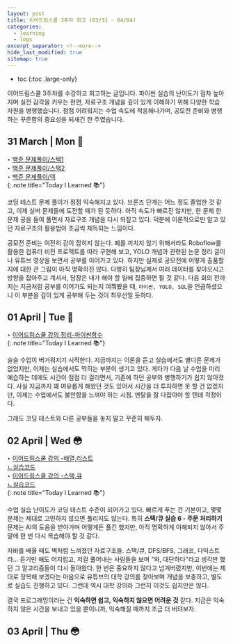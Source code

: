 ```yaml
---
layout: post
title: 이어드림스쿨 3주차 회고 (03/31 - 04/04)
categories: 
  - learning
  - logs 
excerpt_separator: <!--more-->
hide_last_modified: true
sitemap: true
---
```


* toc
{:toc .large-only}

이어드림스쿨 3주차를 수강하고 회고하는 글입니다. 파이썬 실습의 난이도가 점차 높아지며 실전 감각을 키우는 한편, 자료구조 개념을 깊이 있게 이해하기 위해 다양한 학습 자원을 병행했습니다. 점점 어려워지는 수업 속도에 적응해나가며, 공모전 준비와 병행하는 꾸준함의 중요성을 되새긴 한 주였습니다.

<!--more-->
## 31 March | Mon 🙂

‣ [백준 문제풀이/스택1](/algorithm/challenges/2025-03-31-02Boj1874/) <br>‣ [백준 문제풀이/스택2](/algorithm/challenges/2025-03-31-01Boj4949/) <br>‣ [백준 문제풀이/덱](/algorithm/challenges/2025-03-30-02Boj2164/) <br>
{:.note title="Today I Learned 📚"}

코딩 테스트 문제 풀이가 점점 익숙해지고 있다. 브론즈 단계는 어느 정도 졸업한 것 같고, 이제 실버 문제들에 도전할 때가 된 듯하다. 아직 속도가 빠르진 않지만, 한 문제 한 문제 공을 들여 풀면서 자료구조 개념을 다시 되짚고 있다. 덕분에 이론적으로만 알고 있던 자료구조의 활용법이 조금씩 체득되는 느낌이다.

공모전 준비는 여전히 감이 잡히지 않는다. 폐를 끼치지 않기 위해서라도 Roboflow를 활용한 컴퓨터 비전 프로젝트를 따라 구현해 보고, YOLO 개념과 관련된 논문 정리 글이나 유튜브 영상을 보면서 공부를 이어가고 있다. 하지만 실제로 공모전에 어떻게 출품할지에 대한 큰 그림이 아직 명확하진 않다. 다행히 팀장님께서 여러 데이터를 찾아오시고 방향을 잡아주고 계셔서, 당장은 내가 해야 할 일에 집중하면 될 것 같다. 다음 회의 전까지는 지금처럼 공부를 이어가도 되는지 여쭤봤을 때, `파이썬, YOLO, SQL`을 언급하셨으니 이 부분을 깊이 있게 공부해 두는 것이 최우선일 듯하다.

## 01 April | Tue 🤔

‣ [이어드림스쿨 강의 정리-파이썬함수](/development/python/2025-04-01-python-클로저/)<br>
{:.note title="Today I Learned 📚"}

슬슬 수업이 버거워지기 시작한다. 지금까지는 이론을 듣고 실습에서도 별다른 문제가 없었지만, 이제는 실습에서도 막히는 부분이 생기고 있다. 게다가 다음 날 수업을 미리 예습하는 데에도 시간이 점점 더 걸리면서, 기존에 하던 공부와 병행하기가 쉽지 않아졌다. 사실 지금까지 꽤 여유롭게 해왔던 것도 있어서 시간을 더 투자하면 못 할 건 없겠지만, 이제는 수업에서도 불안함을 느껴야 하는 시점. 멘탈을 잘 다잡아야 할 텐데 걱정이다.

그래도 코딩 테스트와 다른 공부들을 놓지 말고 꾸준히 해두자.

## 02 April | Wed 😳

‣ [이어드림스쿨 강의 -배열,리스트](/algorithm/2025-04-02-01배열리스트/)<br>[ㄴ실습코드](https://github.com/devyzz/yeardream-python/tree/main/250402%20%EB%B0%B0%EC%97%B4_%EB%A6%AC%EC%8A%A4%ED%8A%B8%20%EC%8B%A4%EC%8A%B5)<br>‣ [이어드림스쿨 강의 -스택,큐](/algorithm/2025-04-02-02스택큐/)<br>[ㄴ실습코드](https://github.com/devyzz/yeardream-python/tree/main/250402%20%EC%8A%A4%ED%83%9D_%ED%81%90%20%EC%8B%A4%EC%8A%B5)<br>{:.note title="Today I Learned 📚"}

수업 실습 난이도가 코딩 테스트 수준이 되어가고 있다. 빠르게 푸는 건 기본이고, 몇몇 문제는 제대로 고민하지 않으면 풀리지도 않는다. 특히 **스택/큐 실습 6 - 주문 처리하기** 문제는 AI의 도움을 받아가며 어떻게든 풀긴 했지만, 아직 명확하게 이해되지 않아서 주말에 한 번 다시 복습해야 할 것 같다.

자바를 배울 때도 벽처럼 느껴졌던 자료구조들. 스택/큐, DFS/BFS, 그래프, 다익스트라... 듣기만 해도 어지럽고, 저걸 풀어내는 사람들을 보며 "와, 대단하다"라고 생각만 했던 그 알고리즘들이 다시 돌아왔다. 한 번은 중요하지 않다고 넘겨버렸지만, 이번에는 제대로 정복해 보겠다는 마음으로 유튜브의 대학 강의를 찾아보며 개념을 보충하고, 별도로 실습도 진행하고 있다. 그런데 역시 대학 강의라 그런지 이것도 쉽지만은 않다.

결국 프로그래밍이라는 건 **익숙하면 쉽고, 익숙하지 않으면 어려운 것** 같다. 지금은 익숙하지 않은 시간을 보내고 있을 뿐이니까, 익숙해질 때까지 조금 더 버텨보자.

## 03 April | Thu  😳
